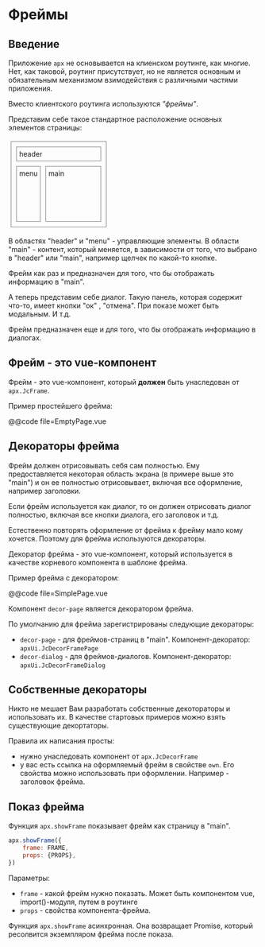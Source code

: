 Фреймы
======

Введение
--------

Приложение `apx` не основывается на клиенском роутинге, как многие. Нет, как таковой,
роутинг присутствует, но не является основным и обязательным механизмом взимодействия с
различными частями приложения.

Вместо клиентского роутинга используются *"фреймы"*.

Представим себе такое стандартное расположение основных элементов страницы:

<div style="display:inline-flex;flex-direction:column;padding:5px;margin:5px;border:1px solid gray">
    <div style="padding:5px;margin:5px;border:1px solid gray">header</div>
    <div style="display:inline-flex;flex-direction:row">
        <div style="padding:5px;margin:5px;border:1px solid gray">menu</div>
        <div style="padding:5px;margin:5px;border:1px solid gray;width:100px;height:100px">main</div>
    </div>
</div>       

В областях "header" и "menu" - управляющие элементы. В области "main" - контент, который
меняется, в зависимости от того, что выбрано в "header" или "main", например щелчек по
какой-то кнопке.

Фрейм как раз и предназначен для того, что бы отображать информацию в "main".

А теперь представим себе диалог. Такую панель, которая содержит что-то, имеет кнопки "ок"
, "отмена". При показе может быть модальным. И т.д.

Фрейм предназначен еще и для того, что бы отображать информацию в диалогах.


Фрейм - это vue-компонент
------------------------- 

Фрейм - это vue-компонент, который __должен__ быть унаследован от `apx.JcFrame`.

Пример простейшего фрейма:

@@code file=EmptyPage.vue


Декораторы фрейма
-----------------

Фрейм должен отрисовывать себя сам полностью. Ему предоставляется некоторая область
экрана (в примере выше это "main") и он ее полностью отрисовывает, включая все оформление,
например заголовки.

Если фрейм используется как диалог, то он должен отрисовать диалог полностью, включая все
кнопки диалога, его заголовок и т.д.

Естественно повторять оформление от фрейма к фрейму мало кому хочется. Поэтому для фрейма
используются декораторы.

Декоратор фрейма - это vue-компонент, который используется в качестве корневого компонента
в шаблоне фрейма.

Пример фрейма с декоратором:

@@code file=SimplePage.vue

Компонент `decor-page` является декоратором фрейма.

По умолчанию для фрейма зарегистрированы следующие декораторы:

* `decor-page` - для фреймов-страниц в "main".
  Компонент-декоратор: `apxUi.JcDecorFramePage`
* `decor-dialog` - для фреймов-диалогов. Компонент-декоратор: `apxUi.JcDecorFrameDialog`

Собственные декораторы
----------------------

Никто не мешает Вам разработать собственные декотораторы и использовать их. В качестве
стартовых примеров можно взять существующие декортаторы.

Правила их написания просты:

* нужно унаследовать компонент от `apx.JcDecorFrame`
* у вас есть ссылка на оформляемый фрейм в свойстве `own`. Его свойства можно использовать
  при оформлении. Например - заголовок фрейма.

Показ фрейма
------------

Функция `apx.showFrame` показывает фрейм как страницу в "main".

```js
apx.showFrame({
    frame: FRAME,
    props: {PROPS},
})
``` 

Параметры:

* `frame` - какой фрейм нужно показать. Может быть компонентом vue, import()-модуля, путем
  в роутинге
* `props` - свойства компонента-фрейма.

Функция `apx.showFrame` асинхронная. Она возвращает Promise, который ресолвится
экземпляром фрейма после показа. 

